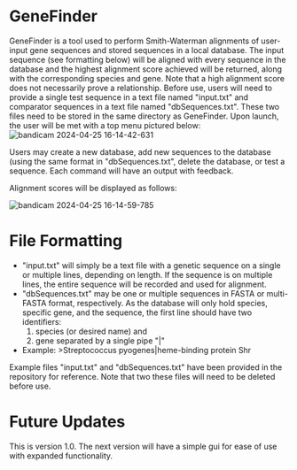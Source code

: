 # GeneFinder
GeneFinder is a tool used to perform Smith-Waterman alignments of user-input gene sequences and stored sequences in a local database. The input sequence (see formatting below) will be aligned with every sequence in the database and the highest alignment score achieved will be returned, along with the corresponding species and gene. 
Note that a high alignment score does not necessarily prove a relationship. Before use, users will need to provide a single test sequence in a text file named "input.txt" and comparator sequences in a text file named "dbSequences.txt". These two files need to be stored in the same directory as GeneFinder.
Upon launch, the user will be met with a top menu pictured below:
![bandicam 2024-04-25 16-14-42-631](https://github.com/LeeMelzer/GeneFinder/assets/114274820/f02dcb61-8ab7-401d-a36f-ef3f7e1fa3f0)

Users may create a new database, add new sequences to the database (using the same format in "dbSequences.txt", delete the database, or test a sequence. Each command will have an output with feedback. 

Alignment scores will be displayed as follows:

![bandicam 2024-04-25 16-14-59-785](https://github.com/LeeMelzer/GeneFinder/assets/114274820/5fb8ee11-f94f-495f-8f5a-3d2781681536)

# File Formatting
- "input.txt" will simply be a text file with a genetic sequence on a single or multiple lines, depending on length. If the sequence is on multiple lines, the entire sequence will be recorded and used for alignment.
- "dbSequences.txt" may be one or multiple sequences in FASTA or multi-FASTA format, respectively. As the database will only hold species, specific gene, and the sequence, the first line should have two identifiers:
    1) species (or desired name) and
    2) gene separated by a single pipe "|"
- Example: >Streptococcus pyogenes|heme-binding protein Shr

Example files "input.txt" and "dbSequences.txt" have been provided in the repository for reference. Note that two these files will need to be deleted before use.

# Future Updates
This is version 1.0. The next version will have a simple gui for ease of use with expanded functionality.  
